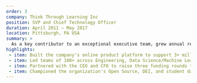 ```yaml
---
order: 3
company: Think Through Learning Inc
position: SVP and Chief Technology Officer
duration: April 2011 – May 2017
location: Pittsburgh, PA USA
summary: >
  As a key contributor to an exceptional executive team, grew annual revenue by 600% and acquisition by a strategic competitor. The Company's platform, <a href="https://www.thinkthroughmath.com/" target="_blank">Think Through Math</a>, is an adaptive online learning environment designed to help struggling students in grades 3 through High School learn to love math.
highlights:
 - item: Built the company's online product platform to support 3+ million students annually.
 - item: Led teams of 100+ across Engineering, Data Science/Machine Learning, Product Management, DevOps, IT, Cybersecurity, and Customer Success.
 - item: Partnered with the CEO and CFO to raise three funding rounds to support product expansion and growth.
 - item: Championed the organization's Open Source, DEI, and student data privacy & security efforts.
---
```

